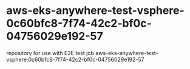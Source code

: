 # aws-eks-anywhere-test-vsphere-0c60bfc8-7f74-42c2-bf0c-04756029e192-57
repository for use with E2E test job aws-eks-anywhere-test-vsphere:0c60bfc8-7f74-42c2-bf0c-04756029e192-57
